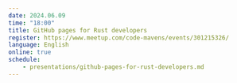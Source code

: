 ```yaml
---
date: 2024.06.09
time: "18:00"
title: GitHub pages for Rust developers
register: https://www.meetup.com/code-mavens/events/301215326/
language: English
online: true
schedule:
    - presentations/github-pages-for-rust-developers.md
---
```



